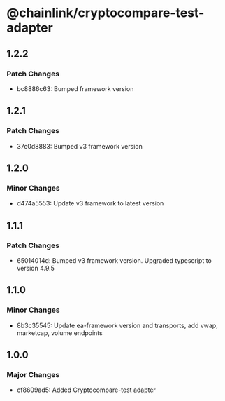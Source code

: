 # @chainlink/cryptocompare-test-adapter

## 1.2.2

### Patch Changes

- bc8886c63: Bumped framework version

## 1.2.1

### Patch Changes

- 37c0d8883: Bumped v3 framework version

## 1.2.0

### Minor Changes

- d474a5553: Update v3 framework to latest version

## 1.1.1

### Patch Changes

- 65014014d: Bumped v3 framework version. Upgraded typescript to version 4.9.5

## 1.1.0

### Minor Changes

- 8b3c35545: Update ea-framework version and transports, add vwap, marketcap, volume endpoints

## 1.0.0

### Major Changes

- cf8609ad5: Added Cryptocompare-test adapter
